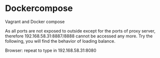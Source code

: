 # Dockercompose
Vagrant and Docker compose

As all ports are not exposed to outside except for the ports of proxy server, therefore 192.168.58.31:8887/8888 cannot be accessed any more. Try the following, you will find the behavior of loading balance.

Browser: repeat to type in 192.168.58.31:8080
